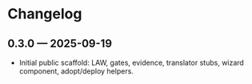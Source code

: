 # Changelog
## 0.3.0 — 2025-09-19
- Initial public scaffold: LAW, gates, evidence, translator stubs, wizard component, adopt/deploy helpers.
